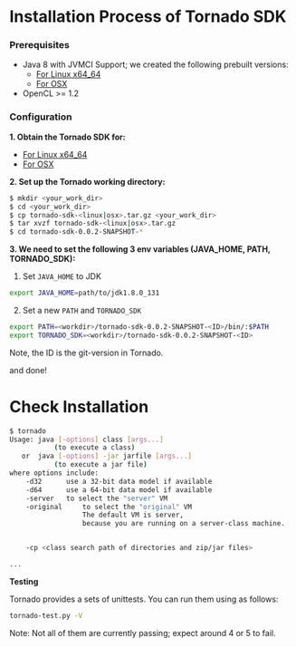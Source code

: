# Installation Process of Tornado SDK


### Prerequisites

* Java 8 with JVMCI Support; we created the following prebuilt versions:
  * [For Linux x64_64](https://www.dropbox.com/s/nvtpsviqc6u8vnv/jdk1.8.0_131_x86.tgz?dl=0)
  * [For OSX](https://www.dropbox.com/s/2aguj98jg5b5yh4/jdk1.8.0_131-osx-10.11.6.tgxz?dl=0)
* OpenCL >= 1.2


### Configuration


__1. Obtain the Tornado SDK for:__
* [For Linux x64_64](https://drive.google.com/open?id=1cHjtAOLwZH_ou9REK6O7vTiiYykbbQID)
* [For OSX](https://drive.google.com/open?id=1RMKZqoVWhA5nJXyUcC6X28oeRHw0stzu)

__2. Set up the Tornado working directory:__

```bash
$ mkdir <your_work_dir>
$ cd <your_work_dir>
$ cp tornado-sdk-<linux|osx>.tar.gz <your_work_dir>
$ tar xvzf tornado-sdk-<linux|osx>.tar.gz
$ cd tornado-sdk-0.0.2-SNAPSHOT-*
```

__3. We need to set the following 3 env variables (JAVA_HOME, PATH, TORNADO_SDK):__

1. Set `JAVA_HOME` to JDK


```bash
export JAVA_HOME=path/to/jdk1.8.0_131
```


2. Set a new `PATH` and `TORNADO_SDK`

```bash
export PATH=<workdir>/tornado-sdk-0.0.2-SNAPSHOT-<ID>/bin/:$PATH
export TORNADO_SDK=<workdir>/tornado-sdk-0.0.2-SNAPSHOT-<ID>
```

Note, the ID is the git-version in Tornado. 


and done!

# Check Installation 

```bash
$ tornado
Usage: java [-options] class [args...]
           (to execute a class)
   or  java [-options] -jar jarfile [args...]
           (to execute a jar file)
where options include:
    -d32	  use a 32-bit data model if available
    -d64	  use a 64-bit data model if available
    -server	  to select the "server" VM
    -original	  to select the "original" VM
                  The default VM is server,
                  because you are running on a server-class machine.


    -cp <class search path of directories and zip/jar files>

...
```

__Testing__


Tornado provides a sets of unittests. You can run them using as follows:


```bash
tornado-test.py -V
```

Note: Not all of them are currently passing; expect around 4 or 5 to fail. 




